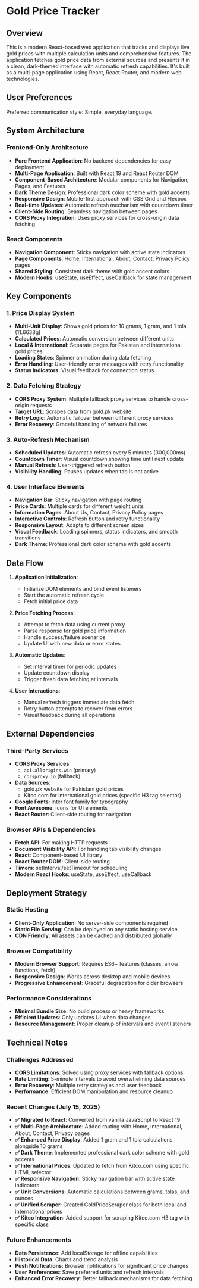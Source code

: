 # Gold Price Tracker

## Overview

This is a modern React-based web application that tracks and displays live gold prices with multiple calculation units and comprehensive features. The application fetches gold price data from external sources and presents it in a clean, dark-themed interface with automatic refresh capabilities. It's built as a multi-page application using React, React Router, and modern web technologies.

## User Preferences

Preferred communication style: Simple, everyday language.

## System Architecture

### Frontend-Only Architecture
- **Pure Frontend Application**: No backend dependencies for easy deployment
- **Multi-Page Application**: Built with React 19 and React Router DOM
- **Component-Based Architecture**: Modular components for Navigation, Pages, and Features
- **Dark Theme Design**: Professional dark color scheme with gold accents
- **Responsive Design**: Mobile-first approach with CSS Grid and Flexbox
- **Real-time Updates**: Automatic refresh mechanism with countdown timer
- **Client-Side Routing**: Seamless navigation between pages
- **CORS Proxy Integration**: Uses proxy services for cross-origin data fetching

### React Components
- **Navigation Component**: Sticky navigation with active state indicators
- **Page Components**: Home, International, About, Contact, Privacy Policy pages
- **Shared Styling**: Consistent dark theme with gold accent colors
- **Modern Hooks**: useState, useEffect, useCallback for state management

## Key Components

### 1. Price Display System
- **Multi-Unit Display**: Shows gold prices for 10 grams, 1 gram, and 1 tola (11.6638g)
- **Calculated Prices**: Automatic conversion between different units
- **Local & International**: Separate pages for Pakistan and international gold prices
- **Loading States**: Spinner animation during data fetching
- **Error Handling**: User-friendly error messages with retry functionality
- **Status Indicators**: Visual feedback for connection status

### 2. Data Fetching Strategy
- **CORS Proxy System**: Multiple fallback proxy services to handle cross-origin requests
- **Target URL**: Scrapes data from gold.pk website
- **Retry Logic**: Automatic failover between different proxy services
- **Error Recovery**: Graceful handling of network failures

### 3. Auto-Refresh Mechanism
- **Scheduled Updates**: Automatic refresh every 5 minutes (300,000ms)
- **Countdown Timer**: Visual countdown showing time until next update
- **Manual Refresh**: User-triggered refresh button
- **Visibility Handling**: Pauses updates when tab is not active

### 4. User Interface Elements
- **Navigation Bar**: Sticky navigation with page routing
- **Price Cards**: Multiple cards for different weight units
- **Information Pages**: About Us, Contact, Privacy Policy pages
- **Interactive Controls**: Refresh button and retry functionality
- **Responsive Layout**: Adapts to different screen sizes
- **Visual Feedback**: Loading spinners, status indicators, and smooth transitions
- **Dark Theme**: Professional dark color scheme with gold accents

## Data Flow

1. **Application Initialization**: 
   - Initialize DOM elements and bind event listeners
   - Start the automatic refresh cycle
   - Fetch initial price data

2. **Price Fetching Process**:
   - Attempt to fetch data using current proxy
   - Parse response for gold price information
   - Handle success/failure scenarios
   - Update UI with new data or error states

3. **Automatic Updates**:
   - Set interval timer for periodic updates
   - Update countdown display
   - Trigger fresh data fetching at intervals

4. **User Interactions**:
   - Manual refresh triggers immediate data fetch
   - Retry button attempts to recover from errors
   - Visual feedback during all operations

## External Dependencies

### Third-Party Services
- **CORS Proxy Services**: 
  - `api.allorigins.win` (primary)
  - `corsproxy.io` (fallback)
- **Data Sources**: 
  - gold.pk website for Pakistani gold prices
  - Kitco.com for international gold prices (specific H3 tag selector)
- **Google Fonts**: Inter font family for typography
- **Font Awesome**: Icons for UI elements
- **React Router**: Client-side routing for navigation

### Browser APIs & Dependencies
- **Fetch API**: For making HTTP requests
- **Document Visibility API**: For handling tab visibility changes
- **React**: Component-based UI library
- **React Router DOM**: Client-side routing
- **Timers**: setInterval/setTimeout for scheduling
- **Modern React Hooks**: useState, useEffect, useCallback

## Deployment Strategy

### Static Hosting
- **Client-Only Application**: No server-side components required
- **Static File Serving**: Can be deployed on any static hosting service
- **CDN Friendly**: All assets can be cached and distributed globally

### Browser Compatibility
- **Modern Browser Support**: Requires ES6+ features (classes, arrow functions, fetch)
- **Responsive Design**: Works across desktop and mobile devices
- **Progressive Enhancement**: Graceful degradation for older browsers

### Performance Considerations
- **Minimal Bundle Size**: No build process or heavy frameworks
- **Efficient Updates**: Only updates UI when data changes
- **Resource Management**: Proper cleanup of intervals and event listeners

## Technical Notes

### Challenges Addressed
- **CORS Limitations**: Solved using proxy services with fallback options
- **Rate Limiting**: 5-minute intervals to avoid overwhelming data sources
- **Error Recovery**: Multiple retry strategies and user feedback
- **Performance**: Efficient DOM manipulation and resource cleanup

### Recent Changes (July 15, 2025)
- **✅ Migrated to React**: Converted from vanilla JavaScript to React 19
- **✅ Multi-Page Architecture**: Added routing with Home, International, About, Contact, Privacy pages
- **✅ Enhanced Price Display**: Added 1 gram and 1 tola calculations alongside 10 grams
- **✅ Dark Theme**: Implemented professional dark color scheme with gold accents
- **✅ International Prices**: Updated to fetch from Kitco.com using specific HTML selector
- **✅ Responsive Navigation**: Sticky navigation bar with active state indicators
- **✅ Unit Conversions**: Automatic calculations between grams, tolas, and ounces
- **✅ Unified Scraper**: Created GoldPriceScraper class for both local and international prices
- **✅ Kitco Integration**: Added support for scraping Kitco.com H3 tag with specific class

### Future Enhancements
- **Data Persistence**: Add localStorage for offline capabilities
- **Historical Data**: Charts and trend analysis
- **Push Notifications**: Browser notifications for significant price changes
- **User Preferences**: Save preferred units and refresh intervals
- **Enhanced Error Recovery**: Better fallback mechanisms for data fetching